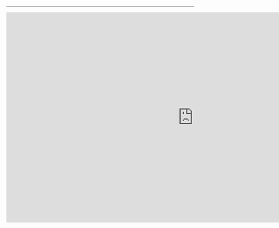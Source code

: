 ---

<iframe style="border: 1px solid rgba(0, 0, 0, 0.1);" width="1000" height="562"
src="https://embed.figma.com/slides/WCoDSosPXuYphQPFcHUnJP/Portfolio---Caroline-Cox-Orrell--Live-?node-id=2-44&embed-host=share"
allowfullscreen></iframe>
